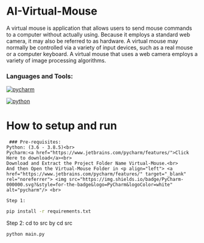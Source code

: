 # AI-Virtual-Mouse
A virtual mouse is application that allows users to send mouse commands to a computer without actually using. Because it employs a standard web camera, it may also be referred to as hardware. A virtual mouse may normally be controlled via a variety of input devices, such as a real mouse or a computer keyboard. A virtual mouse that uses a web camera employs a variety of image processing algorithms.<br>
<h3 align="left">Languages and Tools:</h3>
<p align="left"> <a href="https://www.jetbrains.com/pycharm/features/" target="_blank" rel="noreferrer"> <img src="https://img.shields.io/badge/PyCharm-000000.svg?&style=for-the-badge&logo=PyCharm&logoColor=white" alt="pycharm"/> </a> <br>
  <p align="left"> <a href="https://www.python.org/" target="_blank" rel="noreferrer"> <img src="https://img.shields.io/badge/Python-FFD43B?style=for-the-badge&logo=python&logoColor=blue" alt="python"/> </a><br>
    
  # How to setup and run
     ### Pre-requisites:
    Python: (3.6 - 3.8.5)<br>
    Pycharm:<a href="https://www.jetbrains.com/pycharm/features/">Click Here to download</a><br>
    Download and Extract the Project Folder Name Virtual-Mouse.<br>
    And then Open the Virtual-Mouse Folder in <p align="left"> <a href="https://www.jetbrains.com/pycharm/features/" target="_blank" rel="noreferrer"> <img src="https://img.shields.io/badge/PyCharm-000000.svg?&style=for-the-badge&logo=PyCharm&logoColor=white" alt="pycharm"/> <br>
      
    Step 1: 
  ```bash
  pip install -r requirements.txt
  ```
  
  Step 2:
 cd to src by cd src
  ```bash 
  python main.py
  ```
 
    
  
